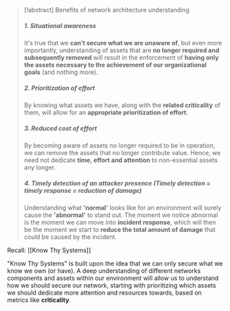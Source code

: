 
>[!abstract] Benefits of network architecture understanding
>
>##### 1. Situational awareness
>It's true that we **can't secure what we are unaware of**, but even more importantly, understanding of assets that are **no longer required and subsequently removed** will result in the enforcement of **having only the assets necessary to the achievement of our organizational goals** (and nothing more). 
>
>
>##### 2. Prioritization of effort
>By knowing what assets we have, along with the **related criticality** of them, will allow for an **appropriate prioritization of effort**.
>
>
>##### 3. Reduced cost of effort
>By becoming aware of assets no longer required to be in operation, we can remove the assets that no longer contribute value. Hence, we need not dedicate **time, effort and attention** to non-essential assets any longer.
>
>##### 4. Timely detection of an attacker presence (Timely detection = timely response = reduction of damage)
>Understanding what **'normal'** looks like for an environment will surely cause the **'abnormal'** to stand out. The moment we notice abnormal is the moment we can move into **incident response**, which will then be the moment we start to **reduce the total amount of damage** that could be caused by the incident.

Recall: [[Know Thy Systems]]

"Know Thy Systems" is built upon the idea that we can only secure what we know we own (or have). A deep understanding of different networks components and assets within our environment will allow us to understand how we should secure our network, starting with prioritizing which assets we should dedicate more attention and resources towards, based on metrics like **criticality**.